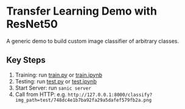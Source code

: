 # Transfer Learning Demo with ResNet50

A generic demo to build custom image classifier of arbitrary classes.

## Key Steps

1. Training: run [train.py](train.py) or [train.ipynb](train.ipynb)
2. Testing: run [test.py](test.py) or [test.ipynb](test.ipynb)
3. Start Server: run `sanic server`
4. Call from HTTP: e.g. `http://127.0.0.1:8000/classify?img_path=test/748dc4e1b7ba92fa29a5dafef579fb2a.png`
